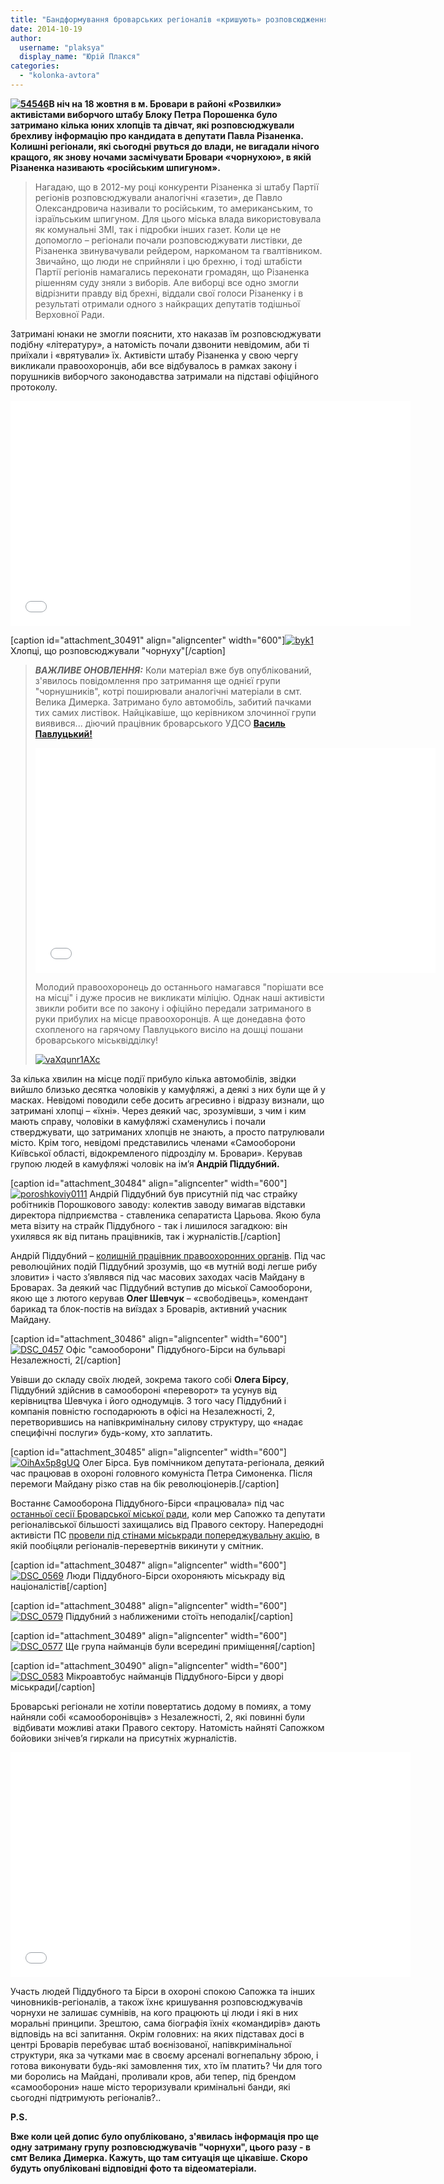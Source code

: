 ```yaml
---
title: "Бандформування броварських регіоналів «кришують» розповсюдження «чорнухи» проти Різаненка"
date: 2014-10-19
author: 
  username: "plaksya"
  display_name: "Юрій Плакся"
categories: 
  - "kolonka-avtora"
---
```


**[![54546](https://mpz.brovary.org/wp-content/uploads/2014/10/54546.jpg)](https://mpz.brovary.org/wp-content/uploads/2014/10/54546.jpg)В ніч на 18 жовтня в м. Бровари в районі «Розвилки» активістами виборчого штабу Блоку Петра Порошенка було затримано кілька юних хлопців та дівчат, які розповсюджували брехливу інформацію про кандидата в депутати Павла Різаненка. Колишні регіонали, які сьогодні рвуться до влади, не вигадали нічого кращого, як знову ночами засмічувати Бровари «чорнухою», в якій Різаненка називають «російським шпигуном».**

> Нагадаю, що в 2012-му році конкуренти Різаненка зі штабу Партії регіонів розповсюджували аналогічні «газети», де Павло Олександровича називали то російським, то американським, то ізраїльським шпигуном. Для цього міська влада використовувала як комунальні ЗМІ, так і підробки інших газет. Коли це не допомогло – регіонали почали розповсюджувати листівки, де Різаненка звинувачували рейдером, наркоманом та гвалтівником. Звичайно, що люди не сприйняли і цю брехню, і тоді штабісти Партії регіонів намагались переконати громадян, що Різаненка рішенням суду зняли з виборів. Але виборці все одно змогли відрізнити правду від брехні, віддали свої голоси Різаненку і в результаті отримали одного з найкращих депутатів тодішньої Верховної Ради.

Затримані юнаки не змогли пояснити, хто наказав їм розповсюджувати подібну «літературу», а натомість почали дзвонити невідомим, аби ті приїхали і «врятували» їх. Активісти штабу Різаненка у свою чергу викликали правоохоронців, аби все відбувалось в рамках закону і порушників виборчого законодавства затримали на підставі офіційного протоколу.

<iframe src="//www.youtube.com/embed/Q2_AxEYaXEw" width="640" height="360" frameborder="0" allowfullscreen="allowfullscreen"></iframe>

\[caption id="attachment\_30491" align="aligncenter" width="600"\][![byk1](https://mpz.brovary.org/wp-content/uploads/2014/10/byk1.jpg)](https://mpz.brovary.org/wp-content/uploads/2014/10/byk1.jpg) Хлопці, що розповсюджували "чорнуху"\[/caption\]

> _**ВАЖЛИВЕ ОНОВЛЕННЯ:**_ Коли матеріал вже був опублікований, з'явилось повідомлення про затримання ще однієї групи "чорнушників", котрі поширювали аналогічні матеріали в смт. Велика Димерка. Затримано було автомобіль, забитий пачками тих самих листівок. Найцікавіше, що керівником злочинної групи виявився... діючий працівник броварського УДСО [**Василь Павлуцький!**](https://vk.com/id133278028)
> 
> <iframe src="//www.youtube.com/embed/UdTtffFzO_0" width="640" height="360" frameborder="0" allowfullscreen="allowfullscreen"></iframe>
> 
> Молодий правоохоронець до останнього намагався "порішати все на місці" і дуже просив не викликати міліцію. Однак наші активісти звикли робити все по закону і офіційно передали затриманого в руки прибулих на місце правоохоронців. А ще донедавна фото схопленого на гарячому Павлуцького висіло на дошці пошани броварського міськвідділку!
> 
> [![vaXqunr1AXc](https://mpz.brovary.org/wp-content/uploads/2014/10/vaXqunr1AXc1.jpg)](https://mpz.brovary.org/wp-content/uploads/2014/10/vaXqunr1AXc1.jpg)

За кілька хвилин на місце події прибуло кілька автомобілів, звідки вийшло близько десятка чоловіків у камуфляжі, а деякі з них були ще й у масках. Невідомі поводили себе досить агресивно і відразу визнали, що затримані хлопці – «їхні». Через деякий час, зрозумівши, з чим і ким мають справу, чоловіки в камуфляжі схаменулись і почали стверджувати, що затриманих хлопців не знають, а просто патрулювали місто. Крім того, невідомі представились членами «Самооборони Київської області, відокремленого підрозділу м. Бровари». Керував групою людей в камуфляжі чоловік на ім’я **Андрій Піддубний.**

\[caption id="attachment\_30484" align="aligncenter" width="600"\][![poroshkoviy0111](https://mpz.brovary.org/wp-content/uploads/2014/10/poroshkoviy0111.jpg)](https://mpz.brovary.org/wp-content/uploads/2014/10/poroshkoviy0111.jpg) Андрій Піддубний був присутній під час страйку робітників Порошкового заводу: колектив заводу вимагав відставки директора підприємства - ставленика сепаратиста Царьова. Якою була мета візиту на страйк Піддубного - так і лишилося загадкою: він ухилявся як від питань працівників, так і журналістів.\[/caption\]

Андрій Піддубний – [колишній працівник правоохоронних органів](https://tyzhden.ua/Society/114938). Під час революційних подій Піддубний зрозумів, що «в мутній воді легше рибу зловити» і часто з’являвся під час масових заходах часів Майдану в Броварах. За деякий час Піддубний вступив до міської Самооборони, якою ще з лютого керував **Олег Шевчук** – «свободівець», комендант барикад та блок-постів на виїздах з Броварів, активний учасник Майдану.

\[caption id="attachment\_30486" align="aligncenter" width="600"\][![DSC_0457](https://mpz.brovary.org/wp-content/uploads/2014/10/DSC_0457.jpg)](https://mpz.brovary.org/wp-content/uploads/2014/10/DSC_0457.jpg) Офіс "самооборони" Піддубного-Бірси на бульварі Незалежності, 2\[/caption\]

Увівши до складу своїх людей, зокрема такого собі **Олега Бірсу**, Піддубний здійснив в самообороні «переворот» та усунув від керівництва Шевчука і його однодумців. З того часу Піддубний і компанія повністю господарюють в офісі на Незалежності, 2, перетворившись на напівкримінальну силову структуру, що «надає специфічні послуги» будь-кому, хто заплатить.

\[caption id="attachment\_30485" align="aligncenter" width="600"\][![OihAx5p8gUQ](https://mpz.brovary.org/wp-content/uploads/2014/10/OihAx5p8gUQ.jpg)](https://mpz.brovary.org/wp-content/uploads/2014/10/OihAx5p8gUQ.jpg) Олег Бірса. Був помічником депутата-регіонала, деякий час працював в охороні головного комуніста Петра Симоненка. Після перемоги Майдану різко став на бік революціонерів.\[/caption\]

Востаннє Самооборона Піддубного-Бірси «працювала» під час [останньої сесії Броварської міської ради](https://mpz.brovary.org/48-seriya-brovarskoyi-santa-barbari/), коли мер Сапожко та депутати регіоналівської більшості захищались від Правого сектору. Напередодні активісти ПС [провели під стінами міськради попереджувальну акцію](https://mpz.brovary.org/praviy-sektor-prinis-do-brovarskoyi-miskradi-smittyeviy-bak/), в якій пообіцяли регіоналів-перевертнів викинути у смітник.

\[caption id="attachment\_30487" align="aligncenter" width="600"\][![DSC_0569](https://mpz.brovary.org/wp-content/uploads/2014/10/DSC_0569.jpg)](https://mpz.brovary.org/wp-content/uploads/2014/10/DSC_0569.jpg) Люди Піддубного-Бірси охороняють міськраду від націоналістів\[/caption\]

\[caption id="attachment\_30488" align="aligncenter" width="600"\][![DSC_0579](https://mpz.brovary.org/wp-content/uploads/2014/10/DSC_0579.jpg)](https://mpz.brovary.org/wp-content/uploads/2014/10/DSC_0579.jpg) Піддубний з наближеними стоїть неподалік\[/caption\]

\[caption id="attachment\_30489" align="aligncenter" width="600"\][![DSC_0577](https://mpz.brovary.org/wp-content/uploads/2014/10/DSC_0577.jpg)](https://mpz.brovary.org/wp-content/uploads/2014/10/DSC_0577.jpg) Ще група найманців були всередині приміщення\[/caption\]

\[caption id="attachment\_30490" align="aligncenter" width="600"\][![DSC_0583](https://mpz.brovary.org/wp-content/uploads/2014/10/DSC_0583.jpg)](https://mpz.brovary.org/wp-content/uploads/2014/10/DSC_0583.jpg) Мікроавтобус найманців Піддубного-Бірси у дворі міськради\[/caption\]

Броварські регіонали не хотіли повертатись додому в помиях, а тому найняли собі «самооборонівців» з Незалежності, 2, які повинні були  відбивати можливі атаки Правого сектору. Натомість найняті Сапожком бойовики знічев’я гиркали на присутніх журналістів.

<iframe src="//www.youtube.com/embed/QmrzvglxsHU" width="640" height="360" frameborder="0" allowfullscreen="allowfullscreen"></iframe>

Участь людей Піддубного та Бірси в охороні спокою Сапожка та інших чиновників-регіоналів, а також їхнє кришування розповсюджувачів чорнухи не залишає сумнівів, на кого працюють ці люди і які в них моральні принципи. Зрештою, сама біографія їхніх «командирів» дають відповідь на всі запитання. Окрім головних: на яких підставах досі в центрі Броварів перебуває штаб воєнізованої, напівкримінальної структури, яка за чутками має в своєму арсеналі вогнепальну зброю, і готова виконувати будь-які замовлення тих, хто їм платить? Чи для того ми боролись на Майдані, проливали кров, аби тепер, під брендом «самооборони» наше місто тероризували кримінальні банди, які сьогодні підтримують регіоналів?..

**P.S.**

**Вже коли цей допис було опубліковано, з'явилась інформація про ще одну затриману групу розповсюджувачів "чорнухи", цього разу - в смт Велика Димерка. Кажуть, що там ситуація ще цікавіше. Скоро будуть опубліковані відповідні фото та відеоматеріали.**
